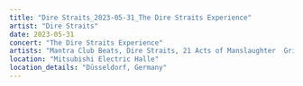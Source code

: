 ```yaml
---
title: "Dire Straits_2023-05-31_The Dire Straits Experience"
artist: "Dire Straits"
date: 2023-05-31
concert: "The Dire Straits Experience"
artists: "Mantra Club Beats, Dire Straits, 21 Acts of Manslaughter	Grindcore	United States, Buckshot, ABBA, 9 Foot Super SoldierCrossoverHardcore, 12 Gauge Rampage, 324	Grindcore	Japan"
location: "Mitsubishi Electric Halle"
location_details: "Düsseldorf, Germany"
---
```

